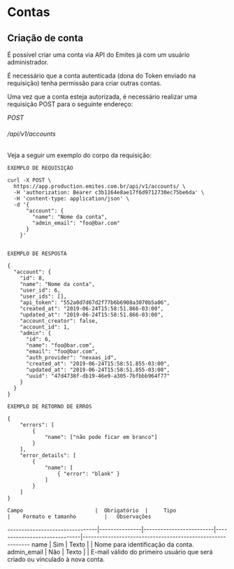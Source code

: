 # Contas

## Criação de conta

É possível criar uma conta via API do Emites já com um usuário administrador.

<aside class="notice">
  É necessário que a conta autenticada (dona do Token enviado na requisição) tenha permissão para criar outras contas.
</aside>

Uma vez que a conta esteja autorizada, é necessário realizar uma requisição POST para o seguinte endereço:

<div class="api-endpoint">
    <div class="endpoint-data">
        <i class="label label-get">POST</i>
        <h6>/api/v1/accounts</h6>
    </div>
</div>

Veja a seguir um exemplo do corpo da requisição:

```shell
EXEMPLO DE REQUISIÇÃO

curl -X POST \
  https://app.production.emites.com.br/api/v1/accounts/ \
  -H 'authorization: Bearer c3b1164e8ae17f6d9712730ec75be6da' \
  -H 'content-type: application/json' \
  -d '{
      "account": {
        "name": "Nome da conta",
        "admin_email": "foo@bar.com"
      }
    }'


EXEMPLO DE RESPOSTA

{
  "account": {
    "id": 8,
    "name": "Nome da conta",
    "user_id": 6,
    "user_ids": [],
    "api_token": "552a0d7d67d2f77b6b6908a3070b5a06",
    "created_at": "2019-06-24T15:58:51.866-03:00",
    "updated_at": "2019-06-24T15:58:51.866-03:00",
    "account_creator": false,
    "account_id": 1,
    "admin": {
      "id": 6,
      "name": "foo@bar.com",
      "email": "foo@bar.com",
      "auth_provider": "nexaas_id",
      "created_at": "2019-06-24T15:58:51.855-03:00",
      "updated_at": "2019-06-24T15:58:51.855-03:00",
      "uuid": "47d4738f-db19-46e9-a305-7bfbbb964f77"
    }
  }
}

EXEMPLO DE RETORNO DE ERROS

{
    "errors": [
        {
            "name": ["não pode ficar em branco"]
        }
    ],
    "error_details": [
        {
            "name": [
                { "error": "blank" }
            ]
        }
    ]
}
```


    Campo                       |  Obrigatório  |     Tipo                |    Formato e tamanho         |   Observações
--------------------------------|---------------|-------------------------|------------------------------|-----------------------------------------------------------
    name                        |  Sim          |     Texto               |                              |   Nome para identificação da conta.
    admin_email                 |  Não          |     Texto               |                              |   E-mail válido do primeiro usuário que será criado ou vinculado à nova conta.
